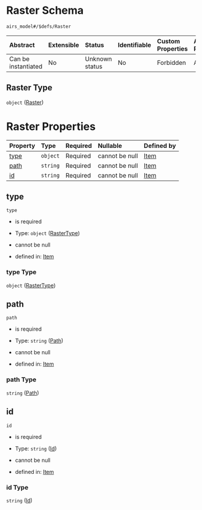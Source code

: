 # Raster Schema

```txt
airs_model#/$defs/Raster
```



| Abstract            | Extensible | Status         | Identifiable | Custom Properties | Additional Properties | Access Restrictions | Defined In                                                      |
| :------------------ | :--------- | :------------- | :----------- | :---------------- | :-------------------- | :------------------ | :-------------------------------------------------------------- |
| Can be instantiated | No         | Unknown status | No           | Forbidden         | Allowed               | none                | [model.schema.json\*](model.schema.json "open original schema") |

## Raster Type

`object` ([Raster](model-defs-raster.md))

# Raster Properties

| Property      | Type     | Required | Nullable       | Defined by                                                                              |
| :------------ | :------- | :------- | :------------- | :-------------------------------------------------------------------------------------- |
| [type](#type) | `object` | Required | cannot be null | [Item](model-defs-rastertype.md "airs_model#/$defs/Raster/properties/type")             |
| [path](#path) | `string` | Required | cannot be null | [Item](model-defs-raster-properties-path.md "airs_model#/$defs/Raster/properties/path") |
| [id](#id)     | `string` | Required | cannot be null | [Item](model-defs-raster-properties-id.md "airs_model#/$defs/Raster/properties/id")     |

## type



`type`

* is required

* Type: `object` ([RasterType](model-defs-rastertype.md))

* cannot be null

* defined in: [Item](model-defs-rastertype.md "airs_model#/$defs/Raster/properties/type")

### type Type

`object` ([RasterType](model-defs-rastertype.md))

## path



`path`

* is required

* Type: `string` ([Path](model-defs-raster-properties-path.md))

* cannot be null

* defined in: [Item](model-defs-raster-properties-path.md "airs_model#/$defs/Raster/properties/path")

### path Type

`string` ([Path](model-defs-raster-properties-path.md))

## id



`id`

* is required

* Type: `string` ([Id](model-defs-raster-properties-id.md))

* cannot be null

* defined in: [Item](model-defs-raster-properties-id.md "airs_model#/$defs/Raster/properties/id")

### id Type

`string` ([Id](model-defs-raster-properties-id.md))
